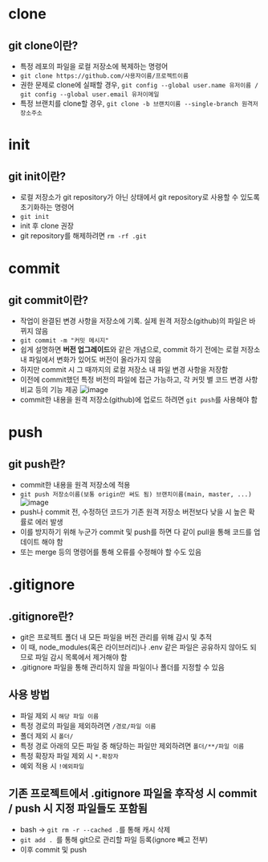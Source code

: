 # clone
## git clone이란?
- 특정 레포의 파일을 로컬 저장소에 복제하는 명령어
- ```git clone https://github.com/사용자이름/프로젝트이름```
- 권한 문제로 clone에 실패할 경우, ```git config --global user.name 유저이름 / git config --global user.email 유저이메일```
- 특정 브랜치를 clone할 경우, ```git clone -b 브랜치이름 --single-branch 원격저장소주소```

# init
## git init이란?
- 로컬 저장소가 git repository가 아닌 상태에서 git repository로 사용할 수 있도록 초기화하는 명령어
- ```git init```
- init 후 clone 권장
- git repository를 해제하려면 ```rm -rf .git```

# commit
## git commit이란?
- 작업이 완결된 변경 사항을 저장소에 기록. 실제 원격 저장소(github)의 파일은 바뀌지 않음
- ```git commit -m "커밋 메시지"```
- 쉽게 설명하면 **버전 업그레이드**와 같은 개념으로, commit 하기 전에는 로컬 저장소 내 파일에서 변화가 있어도 버전이 올라가지 않음
- 하지만 commit 시 그 때까지의 로컬 저장소 내 파일 변경 사항을 저장함
- 이전에 commit했던 특정 버전의 파일에 접근 가능하고, 각 커밋 별 코드 변경 사항 비교 등의 기능 제공
![image](https://user-images.githubusercontent.com/20695889/162563950-4b6811b0-9a34-486c-87bb-08eeb26949f6.png)
- commit한 내용을 원격 저장소(github)에 업로드 하려면 ```git push```를 사용해야 함

# push
## git push란?
- commit한 내용을 원격 저장소에 적용
- ```git push 저장소이름(보통 origin만 써도 됨) 브랜치이름(main, master, ...)```
![image](https://user-images.githubusercontent.com/20695889/162564360-1bfed321-322c-4d63-af92-924c9b83ad80.png)
- push나 commit 전, 수정하던 코드가 기존 원격 저장소 버전보다 낮을 시 높은 확률로 에러 발생
- 이를 방지하기 위해 누군가 commit 및 push를 하면 다 같이 pull을 통해 코드를 업데이트 해야 함
- 또는 merge 등의 명령어를 통해 오류를 수정해야 할 수도 있음

# .gitignore
## .gitignore란?
- git은 프로젝트 폴더 내 모든 파일을 버전 관리를 위해 감시 및 추적
- 이 때, node_modules(혹은 라이브러리)나 .env 같은 파일은 공유하지 않아도 되므로 파일 감시 목록에서 제거해야 함
- .gitignore 파일을 통해 관리하지 않을 파일이나 폴더를 지정할 수 있음

## 사용 방법
- 파일 제외 시 ```해당 파일 이름```
- 특정 경로의 파일을 제외하려면 ```/경로/파일 이름```
- 폴더 제외 시 ```폴더/```
- 특정 경로 아래의 모든 파일 중 해당하는 파일만 제외하려면 ```폴더/**/파일 이름```
- 특정 확장자 파일 제외 시 ```*.확장자```
- 예외 적용 시 ```!예외파일```

## 기존 프로젝트에서 .gitignore 파일을 후작성 시 commit / push 시 지정 파일들도 포함됨
- bash -> ```git rm -r --cached .```를 통해 캐시 삭제
- ```git add . ```를 통해 git으로 관리할 파일 등록(ignore 빼고 전부)
- 이후 commit 및 push
